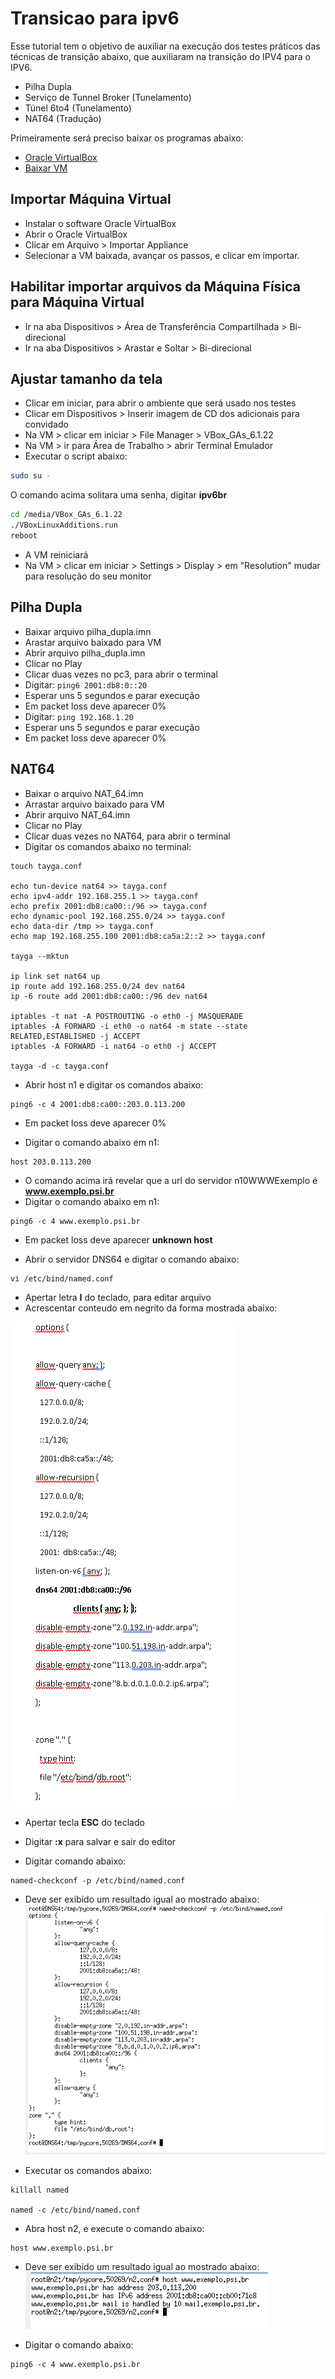 # Transicao para ipv6
Esse tutorial tem o objetivo de auxiliar na execução dos testes práticos das técnicas de transição abaixo, que auxiliaram na transição do IPV4 para o IPV6.
- Pilha Dupla
- Serviço de Tunnel Broker (Tunelamento)
- Túnel 6to4 (Tunelamento)
- NAT64 (Tradução)

Primeiramente será preciso baixar os programas abaixo:
- [Oracle VirtualBox](https://download.virtualbox.org/virtualbox/6.1.22/VirtualBox-6.1.22-144080-Win.exe)
- [Baixar VM](https://ipv6.br/downloads/CursoIPv6br-CORE4.6-20150318.ova)

## Importar Máquina Virtual
- Instalar o software Oracle VirtualBox
- Abrir o Oracle VirtualBox
- Clicar em Arquivo > Importar Appliance
- Selecionar a VM baixada, avançar os passos, e clicar em importar.

## Habilitar importar arquivos da Máquina Física para Máquina Virtual
- Ir na aba Dispositivos > Área de Transferência Compartilhada > Bi-direcional
- Ir na aba Dispositivos > Arastar e Soltar > Bi-direcional

## Ajustar tamanho da tela
- Clicar em iniciar, para abrir o ambiente que será usado nos testes
- Clicar em Dispositivos > Inserir imagem de CD dos adicionais para convidado
- Na VM > clicar em iniciar > File Manager > VBox_GAs_6.1.22
- Na VM > ir para Área de Trabalho > abrir Terminal Emulador
- Executar o script abaixo:
```bash
sudo su -
```
O comando acima solitara uma senha, digitar **ipv6br**
```bash
cd /media/VBox_GAs_6.1.22
./VBoxLinuxAdditions.run
reboot
```
- A VM reiniciará
- Na VM > clicar em iniciar > Settings > Display > em "Resolution" mudar para resolução do seu monitor

## Pilha Dupla
- Baixar arquivo pilha_dupla.imn
- Arastar arquivo baixado para VM
- Abrir arquivo pilha_dupla.imn
- Clicar no Play
- Clicar duas vezes no pc3, para abrir o terminal
- Digitar: ```ping6 2001:db8:0::20```
- Esperar uns 5 segundos e parar execução
- Em packet loss deve aparecer 0%
- Digitar: ```ping 192.168.1.20```
- Esperar uns 5 segundos e parar execução
- Em packet loss deve aparecer 0%

## NAT64
- Baixar o arquivo NAT_64.imn
- Arrastar arquivo baixado para VM
- Abrir arquivo NAT_64.imn
- Clicar no Play
- Clicar duas vezes no NAT64, para abrir o terminal
- Digitar os comandos abaixo no terminal:
```
touch tayga.conf

echo tun-device nat64 >> tayga.conf
echo ipv4-addr 192.168.255.1 >> tayga.conf
echo prefix 2001:db8:ca00::/96 >> tayga.conf
echo dynamic-pool 192.168.255.0/24 >> tayga.conf
echo data-dir /tmp >> tayga.conf
echo map 192.168.255.100 2001:db8:ca5a:2::2 >> tayga.conf

tayga --mktun

ip link set nat64 up
ip route add 192.168.255.0/24 dev nat64
ip -6 route add 2001:db8:ca00::/96 dev nat64

iptables -t nat -A POSTROUTING -o eth0 -j MASQUERADE
iptables -A FORWARD -i eth0 -o nat64 -m state --state RELATED,ESTABLISHED -j ACCEPT
iptables -A FORWARD -i nat64 -o eth0 -j ACCEPT

tayga -d -c tayga.conf

```
- Abrir host n1 e digitar os comandos abaixo:
```
ping6 -c 4 2001:db8:ca00::203.0.113.200
```
- Em packet loss deve aparecer 0%

- Digitar o comando abaixo em n1:
```
host 203.0.113.200
```
- O comando acima irá revelar que a url do servidor n10WWWExemplo é **www.exemplo.psi.br**
- Digitar o comando abaixo em n1:
```
ping6 -c 4 www.exemplo.psi.br
```
- Em packet loss deve aparecer **unknown host**

- Abrir o servidor DNS64 e digitar o comando abaixo:
```
vi /etc/bind/named.conf
```
- Apertar letra **I** do teclado, para editar arquivo
- Acrescentar conteudo em negrito da forma mostrada abaixo:

![imagem1](nat64_imagem1.png)

- Apertar tecla **ESC** do teclado
- Digitar **:x** para salvar e sair do editor

- Digitar comando abaixo:
```
named-checkconf -p /etc/bind/named.conf
```
- Deve ser exibido um resultado igual ao mostrado abaixo:
![imagem2](nat64_imagem2.png)

- Executar os comandos abaixo:
```
killall named

named -c /etc/bind/named.conf
```
- Abra host n2, e execute o comando abaixo:
```
host www.exemplo.psi.br
```
- Deve ser exibido um resultado igual ao mostrado abaixo:
![imagem3](nat64_imagem3.png)

- Digitar o comando abaixo:
```
ping6 -c 4 www.exemplo.psi.br
```

